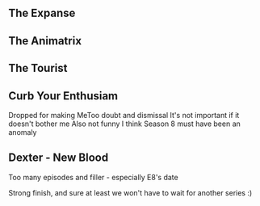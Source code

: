 ## The Expanse

## The Animatrix

## The Tourist

## Curb Your Enthusiam
Dropped for making MeToo doubt and dismissal
It's not important if it doesn't bother me
Also not funny
I think Season 8 must have been an anomaly 

## Dexter - New Blood
Too many episodes and filler - especially E8's date

Strong finish, and sure at least we won't have to wait for another series :)
